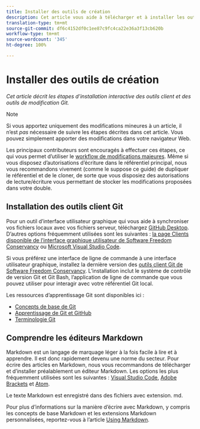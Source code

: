 ```yaml
---
title: Installer des outils de création
description: Cet article vous aide à télécharger et à installer les outils client dont vous aurez besoin pour Git/GitHub et pour modifier des fichiers Markdown.
translation-type: tm+mt
source-git-commit: df6c4152df0c1ee87c9fc4ca22e36a3f13cb620b
workflow-type: tm+mt
source-wordcount: '345'
ht-degree: 100%

---
```



# Installer des outils de création

*Cet article décrit les étapes d’installation interactive des outils client et des outils de modification Git.*

>[!NOTE]
>
>Si vous apportez uniquement des modifications mineures à un article, il n’est *pas* nécessaire de suivre les étapes décrites dans cet article. Vous pouvez simplement apporter des modifications dans votre navigateur Web.
>
> Les principaux contributeurs sont encouragés à effectuer ces étapes, ce qui vous permet d’utiliser le [workflow de modifications majeures](local-repo.md). Même si vous disposez d’autorisations d’écriture dans le référentiel principal, nous vous recommandons vivement (comme le suppose ce guide) de dupliquer le référentiel et de le cloner, de sorte que vous disposiez des autorisations de lecture/écriture vous permettant de stocker les modifications proposées dans votre double.

## Installation des outils client Git

Pour un outil d’interface utilisateur graphique qui vous aide à synchroniser vos fichiers locaux avec vos fichiers serveur, téléchargez [GitHub Desktop](https://desktop.github.com/). D’autres options fréquemment utilisées sont les suivantes : [la page Clients disponible de l’interface graphique utilisateur de Software Freedom Conservancy](https://git-scm.com/downloads/guis) ou [Microsoft Visual Studio Code](https://www.visualstudio.com/products/code-vs.aspx).

Si vous préférez une interface de ligne de commande à une interface utilisateur graphique, installez la dernière version des [outils client Git de Software Freedom Conservancy](https://git-scm.com/downloads). L’installation inclut le système de contrôle de version Git et Git Bash, l’application de ligne de commande que vous pouvez utiliser pour interagir avec votre référentiel Git local.

Les ressources d’apprentissage Git sont disponibles ici :

* [Concepts de base de Git](https://git-scm.com/book/fr/v2/Getting-Started-Git-Basics)
* [Apprentissage de Git et GitHub](https://help.github.com/articles/good-resources-for-learning-git-and-github/)
* [Terminologie Git](https://help.github.com/articles/github-glossary)

## Comprendre les éditeurs Markdown

Markdown est un langage de marquage léger à la fois facile à lire et à apprendre. Il est donc rapidement devenu une norme du secteur. Pour écrire des articles en Markdown, nous vous recommandons de télécharger et d’installer préalablement un éditeur Markdown. Les options les plus fréquemment utilisées sont les suivantes : [Visual Studio Code](https://code.visualstudio.com/), [Adobe Brackets](https://brackets.io) et [Atom](https://atom.io).

Le texte Markdown est enregistré dans des fichiers avec extension. md.

Pour plus d’informations sur la manière d’écrire avec Markdown, y compris les concepts de base Markdown et les extensions Markdown personnalisées, reportez-vous à l’article [Using Markdown](../writing-essentials/markdown.md).

<!--
## Adobe Docs Authoring Pack

Install the Docs Authoring Pack. This set of extensions includes basic authoring assistance for help when writing Markdown, and a preview feature, so that you can see what the Markdown looks like in the style of the docs.adobe.com site.

Link when available
-->
